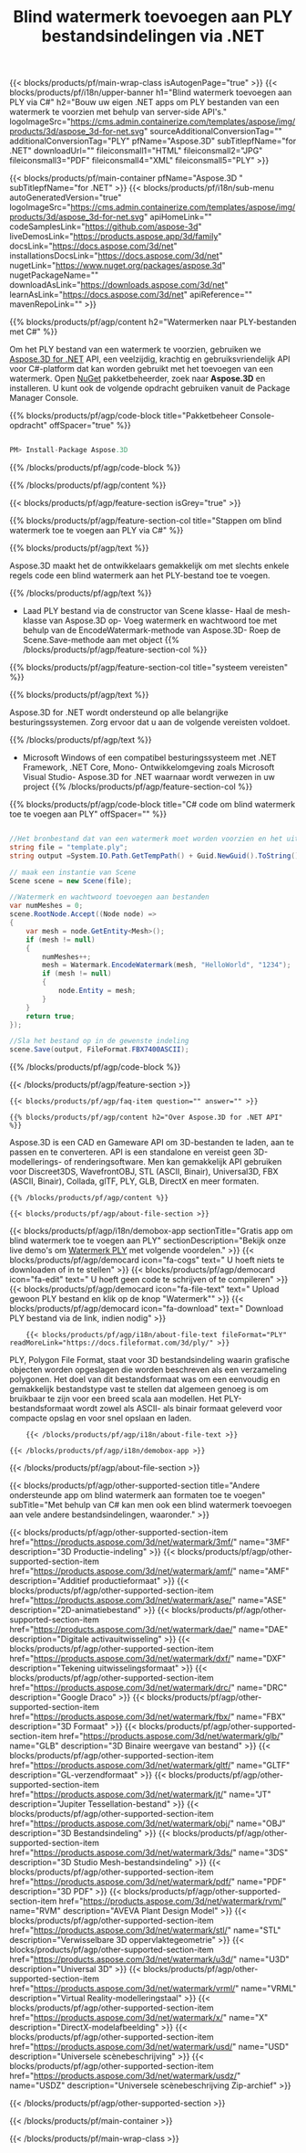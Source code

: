 ﻿---
title: Blind watermerk toevoegen aan PLY bestandsindelingen via .NET 
weight: 830
url: /nl/net/watermark/ply/ 
description: C# broncode om blind watermerk te laden, weer te geven en toe te voegen aan PLY documenten op .NET Framework, .NET Core, Mono.
---
{{< blocks/products/pf/main-wrap-class isAutogenPage="true" >}}
{{< blocks/products/pf/i18n/upper-banner h1="Blind watermerk toevoegen aan PLY via C#" h2="Bouw uw eigen .NET apps om PLY bestanden van een watermerk te voorzien met behulp van server-side API\'s." logoImageSrc="https://cms.admin.containerize.com/templates/aspose/img/products/3d/aspose_3d-for-net.svg" sourceAdditionalConversionTag="" additionalConversionTag="PLY" pfName="Aspose.3D" subTitlepfName="for .NET" downloadUrl="" fileiconsmall1="HTML" fileiconsmall2="JPG" fileiconsmall3="PDF" fileiconsmall4="XML" fileiconsmall5="PLY" >}}

{{< blocks/products/pf/main-container pfName="Aspose.3D " subTitlepfName="for .NET" >}}
{{< blocks/products/pf/i18n/sub-menu autoGeneratedVersion="true" logoImageSrc="https://cms.admin.containerize.com/templates/aspose/img/products/3d/aspose_3d-for-net.svg" apiHomeLink="" codeSamplesLink="https://github.com/aspose-3d" liveDemosLink="https://products.aspose.app/3d/family" docsLink="https://docs.aspose.com/3d/net" installationsDocsLink="https://docs.aspose.com/3d/net" nugetLink="https://www.nuget.org/packages/aspose.3d" nugetPackageName="" downloadAsLink="https://downloads.aspose.com/3d/net" learnAsLink="https://docs.aspose.com/3d/net" apiReference="" mavenRepoLink="" >}}

{{% blocks/products/pf/agp/content h2="Watermerken naar PLY-bestanden met C#" %}}

 Om het PLY bestand van een watermerk te voorzien, gebruiken we
 [Aspose.3D for .NET](https://products.aspose.com/3d/net) 
 API, een veelzijdig, krachtig en gebruiksvriendelijk API voor C#-platform dat kan worden gebruikt met het toevoegen van een watermerk. Open
 [NuGet](https://www.nuget.org/packages/aspose.3d) 
 pakketbeheerder, zoek naar
 **Aspose.3D** 
 en installeren. U kunt ook de volgende opdracht gebruiken vanuit de Package Manager Console.

{{% blocks/products/pf/agp/code-block title="Pakketbeheer Console-opdracht" offSpacer="true" %}}

```cs

PM> Install-Package Aspose.3D


```

{{% /blocks/products/pf/agp/code-block %}}

{{% /blocks/products/pf/agp/content %}}

{{< blocks/products/pf/agp/feature-section isGrey="true" >}}

{{% blocks/products/pf/agp/feature-section-col title="Stappen om blind watermerk toe te voegen aan PLY via C#" %}}

{{% blocks/products/pf/agp/text %}}

 Aspose.3D maakt het de ontwikkelaars gemakkelijk om met slechts enkele regels code een blind watermerk aan het PLY-bestand toe te voegen.

{{% /blocks/products/pf/agp/text %}}

- Laad PLY bestand via de constructor van Scene klasse- Haal de mesh-klasse van Aspose.3D op- Voeg watermerk en wachtwoord toe met behulp van de EncodeWatermark-methode van Aspose.3D- Roep de Scene.Save-methode aan met object
{{% /blocks/products/pf/agp/feature-section-col %}}

{{% blocks/products/pf/agp/feature-section-col title="systeem vereisten" %}}

{{% blocks/products/pf/agp/text %}}

 Aspose.3D for .NET wordt ondersteund op alle belangrijke besturingssystemen. Zorg ervoor dat u aan de volgende vereisten voldoet.

{{% /blocks/products/pf/agp/text %}}

- Microsoft Windows of een compatibel besturingssysteem met .NET Framework, .NET Core, Mono- Ontwikkelomgeving zoals Microsoft Visual Studio- Aspose.3D for .NET waarnaar wordt verwezen in uw project
{{% /blocks/products/pf/agp/feature-section-col %}}

{{% blocks/products/pf/agp/code-block title="C# code om blind watermerk toe te voegen aan PLY" offSpacer="" %}}

```cs

//Het bronbestand dat van een watermerk moet worden voorzien en het uitvoerbestand na het opslaan
string file = "template.ply";
string output =System.IO.Path.GetTempPath() + Guid.NewGuid().ToString() + ".fbx";

// maak een instantie van Scene
Scene scene = new Scene(file);

//Watermerk en wachtwoord toevoegen aan bestanden
var numMeshes = 0;
scene.RootNode.Accept((Node node) =>
{
    var mesh = node.GetEntity<Mesh>();
    if (mesh != null)
    {
        numMeshes++;
        mesh = Watermark.EncodeWatermark(mesh, "HelloWorld", "1234");
        if (mesh != null)
        {
            node.Entity = mesh;
        }
    }
    return true;
});

//Sla het bestand op in de gewenste indeling
scene.Save(output, FileFormat.FBX7400ASCII);


```

{{% /blocks/products/pf/agp/code-block %}}

{{< /blocks/products/pf/agp/feature-section >}}

    {{< blocks/products/pf/agp/faq-item question="" answer="" >}}
 

<!-- aboutfile Starts -->

    {{% blocks/products/pf/agp/content h2="Over Aspose.3D for .NET API" %}}

 Aspose.3D is een CAD en Gameware API om 3D-bestanden te laden, aan te passen en te converteren. API is een standalone en vereist geen 3D-modellerings- of renderingsoftware. Men kan gemakkelijk API gebruiken voor Discreet3DS, WavefrontOBJ, STL (ASCII, Binair), Universal3D, FBX (ASCII, Binair), Collada, glTF, PLY, GLB, DirectX en meer formaten. 



    {{% /blocks/products/pf/agp/content %}}

    {{< blocks/products/pf/agp/about-file-section >}}

  {{< blocks/products/pf/agp/i18n/demobox-app sectionTitle="Gratis app om blind watermerk toe te voegen aan PLY" sectionDescription="Bekijk onze live demo\'s om [Watermerk PLY](https://products.aspose.app/3d/watermark/ply) met volgende voordelen." >}}
            {{< blocks/products/pf/agp/democard icon="fa-cogs" text=" U hoeft niets te downloaden of in te stellen" >}}
            {{< blocks/products/pf/agp/democard icon="fa-edit" text=" U hoeft geen code te schrijven of te compileren" >}}
            {{< blocks/products/pf/agp/democard icon="fa-file-text" text=" Upload gewoon PLY bestand en klik op de knop \"Watermerk\"" >}}
            {{< blocks/products/pf/agp/democard icon="fa-download" text=" Download PLY bestand via de link, indien nodig" >}}

        {{< blocks/products/pf/agp/i18n/about-file-text fileFormat="PLY" readMoreLink="https://docs.fileformat.com/3d/ply/" >}}
PLY, Polygon File Format, staat voor 3D bestandsindeling waarin grafische objecten worden opgeslagen die worden beschreven als een verzameling polygonen. Het doel van dit bestandsformaat was om een eenvoudig en gemakkelijk bestandstype vast te stellen dat algemeen genoeg is om bruikbaar te zijn voor een breed scala aan modellen. Het PLY-bestandsformaat wordt zowel als ASCII- als binair formaat geleverd voor compacte opslag en voor snel opslaan en laden.

        {{< /blocks/products/pf/agp/i18n/about-file-text >}}

    {{< /blocks/products/pf/agp/i18n/demobox-app >}}

{{< /blocks/products/pf/agp/about-file-section >}}

<!-- aboutfile Ends -->

{{< blocks/products/pf/agp/other-supported-section title="Andere ondersteunde app om blind watermerk aan formaten toe te voegen" subTitle="Met behulp van C# kan men ook een blind watermerk toevoegen aan vele andere bestandsindelingen, waaronder." >}}

{{< blocks/products/pf/agp/other-supported-section-item href="https://products.aspose.com/3d/net/watermark/3mf/" name="3MF" description="3D Productie-indeling" >}}
{{< blocks/products/pf/agp/other-supported-section-item href="https://products.aspose.com/3d/net/watermark/amf/" name="AMF" description="Additief productieformaat" >}}
{{< blocks/products/pf/agp/other-supported-section-item href="https://products.aspose.com/3d/net/watermark/ase/" name="ASE" description="2D-animatiebestand" >}}
{{< blocks/products/pf/agp/other-supported-section-item href="https://products.aspose.com/3d/net/watermark/dae/" name="DAE" description="Digitale activauitwisseling" >}}
{{< blocks/products/pf/agp/other-supported-section-item href="https://products.aspose.com/3d/net/watermark/dxf/" name="DXF" description="Tekening uitwisselingsformaat" >}}
{{< blocks/products/pf/agp/other-supported-section-item href="https://products.aspose.com/3d/net/watermark/drc/" name="DRC" description="Google Draco" >}}
{{< blocks/products/pf/agp/other-supported-section-item href="https://products.aspose.com/3d/net/watermark/fbx/" name="FBX" description="3D Formaat" >}}
{{< blocks/products/pf/agp/other-supported-section-item href="https://products.aspose.com/3d/net/watermark/glb/" name="GLB" description="3D Binaire weergave van bestand" >}}
{{< blocks/products/pf/agp/other-supported-section-item href="https://products.aspose.com/3d/net/watermark/gltf/" name="GLTF" description="GL-verzendformaat" >}}
{{< blocks/products/pf/agp/other-supported-section-item href="https://products.aspose.com/3d/net/watermark/jt/" name="JT" description="Jupiter Tessellation-bestand" >}}
{{< blocks/products/pf/agp/other-supported-section-item href="https://products.aspose.com/3d/net/watermark/obj/" name="OBJ" description="3D Bestandsindeling" >}}
{{< blocks/products/pf/agp/other-supported-section-item href="https://products.aspose.com/3d/net/watermark/3ds/" name="3DS" description="3D Studio Mesh-bestandsindeling" >}}
{{< blocks/products/pf/agp/other-supported-section-item href="https://products.aspose.com/3d/net/watermark/pdf/" name="PDF" description="3D PDF" >}}
{{< blocks/products/pf/agp/other-supported-section-item href="https://products.aspose.com/3d/net/watermark/rvm/" name="RVM" description="AVEVA Plant Design Model" >}}
{{< blocks/products/pf/agp/other-supported-section-item href="https://products.aspose.com/3d/net/watermark/stl/" name="STL" description="Verwisselbare 3D oppervlaktegeometrie" >}}
{{< blocks/products/pf/agp/other-supported-section-item href="https://products.aspose.com/3d/net/watermark/u3d/" name="U3D" description="Universal 3D" >}}
{{< blocks/products/pf/agp/other-supported-section-item href="https://products.aspose.com/3d/net/watermark/vrml/" name="VRML" description="Virtual Reality-modelleringstaal" >}}
{{< blocks/products/pf/agp/other-supported-section-item href="https://products.aspose.com/3d/net/watermark/x/" name="X" description="DirectX-modelafbeelding" >}}
{{< blocks/products/pf/agp/other-supported-section-item href="https://products.aspose.com/3d/net/watermark/usd/" name="USD" description="Universele scènebeschrijving" >}}
{{< blocks/products/pf/agp/other-supported-section-item href="https://products.aspose.com/3d/net/watermark/usdz/" name="USDZ" description="Universele scènebeschrijving Zip-archief" >}}

{{< /blocks/products/pf/agp/other-supported-section >}}

{{< /blocks/products/pf/main-container >}}
    
{{< /blocks/products/pf/main-wrap-class >}}